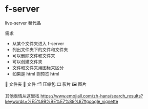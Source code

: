 # f-server
live-server 替代品

需求
  - 从某个文件夹进入 f-server
  - 列出文件夹下的文件和文件夹
  - 可以删除文件和文件夹
  - 可以创建文件夹
  - 文件和文件夹用图标来区分
  - 如果是 html 则预览 html

📁 文件夹
📄 文件
🗂︎ 压缩包
🎞 影片
🖼️ 图片

其他表情从这里找
  https://www.emojiall.com/zh-hans/search_results?keywords=%E5%9B%BE%E7%89%87#google_vignette


  